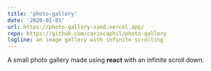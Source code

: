 ```yaml
---
title: 'photo-gallery'
date: '2020-01-01'
url: https://photo-gallery-sand.vercel.app/
repo: https://github.com/cariocaphil/photo-gallery
logline: an image gallery with infinite scrolling
---
```


A small photo gallery made using **react** with an infinite scroll down.


